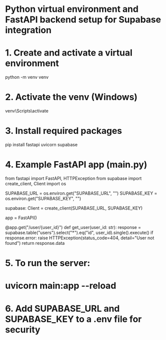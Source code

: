# Python virtual environment and FastAPI backend setup for Supabase integration

# 1. Create and activate a virtual environment
python -m venv venv

# 2. Activate the venv (Windows)
venv\Scripts\activate

# 3. Install required packages
pip install fastapi uvicorn supabase

# 4. Example FastAPI app (main.py)

from fastapi import FastAPI, HTTPException
from supabase import create_client, Client
import os

SUPABASE_URL = os.environ.get("SUPABASE_URL", "<your-supabase-url>")
SUPABASE_KEY = os.environ.get("SUPABASE_KEY", "<your-supabase-service-role-key>")

supabase: Client = create_client(SUPABASE_URL, SUPABASE_KEY)

app = FastAPI()

@app.get("/user/{user_id}")
def get_user(user_id: str):
    response = supabase.table("users").select("*").eq("id", user_id).single().execute()
    if response.error:
        raise HTTPException(status_code=404, detail="User not found")
    return response.data

# 5. To run the server:
# uvicorn main:app --reload

# 6. Add SUPABASE_URL and SUPABASE_KEY to a .env file for security

